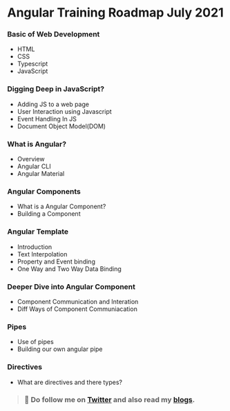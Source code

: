 # Angular Training Roadmap July 2021
### Basic of Web Development
- HTML
- CSS
- Typescript
- JavaScript

### Digging Deep in JavaScript?
- Adding JS to a web page
- User Interaction using Javascript
- Event Handling In JS
- Document Object Model(DOM)

### What is Angular?
- Overview
- Angular CLI
- Angular Material

### Angular Components
- What is a Angular Component?
- Building a Component

### Angular Template
- Introduction
- Text Interpolation
- Property and Event binding
- One Way and Two Way Data Binding

### Deeper Dive into Angular Component
- Component Communication and Interation
- Diff Ways of Component Communiacation

### Pipes
- Use of pipes
- Building our own angular pipe

### Directives
- What are directives and there types?




> ### 🥳 Do follow me on [Twitter](https://twitter.com/_adarshthakur) and also read my [blogs](https://adarsh-thakur.hashnode.dev/).
